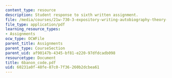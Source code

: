 ```yaml
---
content_type: resource
description: Student response to sixth written assignment.
file: /media/courses/21w-730-3-expository-writing-autobiography-theory-and-practice-spring-2001/60231a0f48fe87c07f36260b2dcbea61_6banon_code.pdf
file_type: application/pdf
learning_resource_types:
- Assignments
ocw_type: OCWFile
parent_title: Assignments
parent_type: CourseSection
parent_uid: af90147b-4345-bf81-e220-97dfdcadb098
resourcetype: Document
title: 6banon_code.pdf
uid: 60231a0f-48fe-87c0-7f36-260b2dcbea61
---
```

